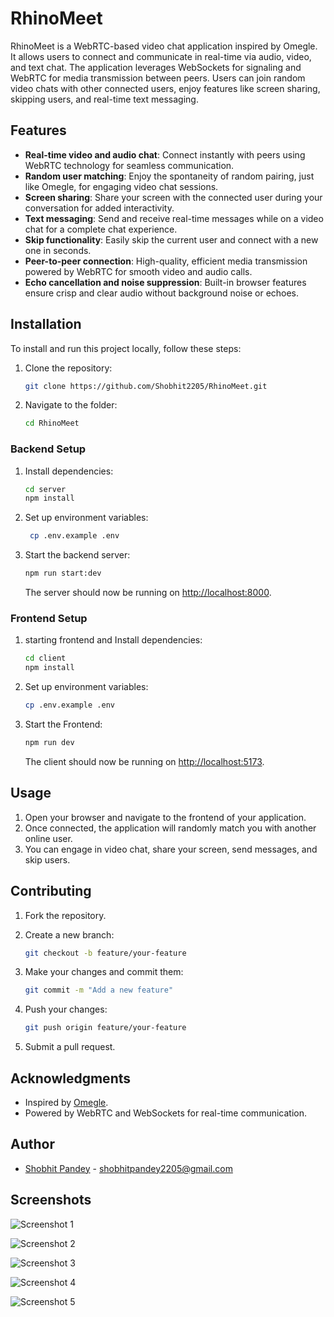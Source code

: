 # RhinoMeet

RhinoMeet is a WebRTC-based video chat application inspired by Omegle. It allows users to connect and communicate in real-time via audio, video, and text chat. The application leverages WebSockets for signaling and WebRTC for media transmission between peers. Users can join random video chats with other connected users, enjoy features like screen sharing, skipping users, and real-time text messaging.

## Features

- **Real-time video and audio chat**: Connect instantly with peers using WebRTC technology for seamless communication.
- **Random user matching**: Enjoy the spontaneity of random pairing, just like Omegle, for engaging video chat sessions.
- **Screen sharing**: Share your screen with the connected user during your conversation for added interactivity.
- **Text messaging**: Send and receive real-time messages while on a video chat for a complete chat experience.
- **Skip functionality**: Easily skip the current user and connect with a new one in seconds.
- **Peer-to-peer connection**: High-quality, efficient media transmission powered by WebRTC for smooth video and audio calls.
- **Echo cancellation and noise suppression**: Built-in browser features ensure crisp and clear audio without background noise or echoes.

## Installation

To install and run this project locally, follow these steps:

1. Clone the repository:

    ```bash
    git clone https://github.com/Shobhit2205/RhinoMeet.git
    ```

2. Navigate to the folder:

    ```bash
    cd RhinoMeet
    ```

### Backend Setup

1. Install dependencies:

    ```bash
    cd server
    npm install
    ```

2. Set up environment variables:

   ```bash
    cp .env.example .env
    ```

3. Start the backend server:

    ```bash
    npm run start:dev
    ```

    The server should now be running on [http://localhost:8000](http://localhost:8000).

### Frontend Setup

1. starting frontend and Install dependencies:

    ```bash
    cd client
    npm install
    ```

2. Set up environment variables:

    ```bash
    cp .env.example .env
    ```

3. Start the Frontend:

    ```bash
    npm run dev
    ```

    The client should now be running on [http://localhost:5173](http://localhost:5173).

## Usage

1. Open your browser and navigate to the frontend of your application.
2. Once connected, the application will randomly match you with another online user.
3. You can engage in video chat, share your screen, send messages, and skip users.

## Contributing

1. Fork the repository.
2. Create a new branch:

    ```bash
    git checkout -b feature/your-feature
    ```

3. Make your changes and commit them:

    ```bash
    git commit -m "Add a new feature"
    ```

4. Push your changes:

    ```bash
    git push origin feature/your-feature
    ```

5. Submit a pull request.

## Acknowledgments

- Inspired by [Omegle](https://www.omegle.com/).
- Powered by WebRTC and WebSockets for real-time communication.

## Author

- [Shobhit Pandey](https://github.com/Shobhit2205) - [shobhitpandey2205@gmail.com](shobhitpandey2205@gmail.com)

## Screenshots

![Screenshot 1](screenshots/screenshot1.png)

![Screenshot 2](screenshots/screenshot2.png)

![Screenshot 3](screenshots/screenshot3.png)

![Screenshot 4](screenshots/screenshot4.png)

![Screenshot 5](screenshots/screenshot5.png)
